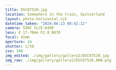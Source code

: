 ```yaml
---
title: DSC07520.jpg
location: Somewhere in the train, Switzerland
layout: photo-horizontal.njk
datetime_taken: "2024:06:13 08:42:12"
camera: SONY ILCE-6400
lens: E 17-70mm F2.8 B070
focal: 41mm
aperture: 14
shutter: 1/50
iso: 100
img_edited: ./img/gallery/gallery2/DSC07520.jpg
img_raw: ./img/gallery/gallery2/DSC07520.ARW.png
---
```

